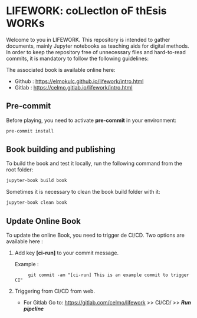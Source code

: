 # LIFEWORK: coLlectIon oF thEsis WORKs

Welcome to you in LIFEWORK. This repository is intended to gather documents, mainly Jupyter notebooks as teaching aids for digital methods. In order to keep the repository free of unnecessary files and hard-to-read commits, it is mandatory to follow the following guidelines:

The associated book is available online here: 

- Github : https://elmokulc.github.io/lifework/intro.html
- Gitlab : https://celmo.gitlab.io/lifework/intro.html

## Pre-commit
Before playing, you need to activate **pre-commit** in your environment:

``` bash
pre-commit install
```

## Book building and publishing
To build the book and test it locally, run the following command from the root folder:

``` bash
jupyter-book build book
```

Sometimes it is necessary to clean the book build folder with it:

``` bash
jupyter-book clean book
```


## Update Online Book

To update the online Book, you need to trigger de CI/CD. Two options are available here :

1. Add key **[ci-run]** to your commit message.

    Example :

            git commit -am "[ci-run] This is an example commit to trigger CI"

2. Triggering from CI/CD from web. 

    - For Gitlab Go to: https://gitlab.com/celmo/lifework >> CI/CD/ >> ***Run pipeline***
